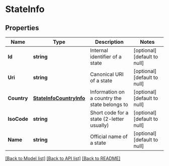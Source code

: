 # StateInfo

## Properties
Name | Type | Description | Notes
------------ | ------------- | ------------- | -------------
**Id** | **string** | Internal identifier of a state | [optional] [default to null]
**Uri** | **string** | Canonical URI of a state | [optional] [default to null]
**Country** | [**StateInfoCountryInfo**](StateInfo.CountryInfo.md) | Information on a country the state belongs to | [optional] [default to null]
**IsoCode** | **string** | Short code for a state (2-letter usually) | [optional] [default to null]
**Name** | **string** | Official name of a state | [optional] [default to null]

[[Back to Model list]](../README.md#documentation-for-models) [[Back to API list]](../README.md#documentation-for-api-endpoints) [[Back to README]](../README.md)



